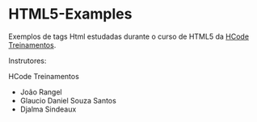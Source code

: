 # HTML5-Examples
Exemplos de tags Html estudadas durante o curso de HTML5 da <a href = https://hcode.com.br/>HCode Treinamentos</a>.

Instrutores:

HCode Treinamentos

- João Rangel
- Glaucio Daniel Souza Santos
- Djalma Sindeaux
